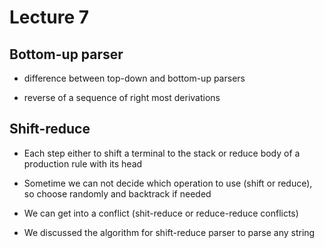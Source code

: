 # Lecture 7

## Bottom-up parser

- difference between top-down and bottom-up parsers 

- reverse of a sequence of right most derivations 

## Shift-reduce 

- Each step either to shift a terminal to the stack or reduce body of a production rule with its head 

- Sometime we can not decide which operation to use (shift or reduce), so choose randomly and backtrack if needed

- We can get into a conflict (shit-reduce or reduce-reduce conflicts)

- We discussed the algorithm for shift-reduce parser to parse any string 